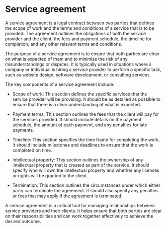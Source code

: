 # Service agreement

A service agreement is a legal contract between two parties that defines the scope of work and the terms and conditions of a service that is to be provided. The agreement outlines the obligations of both the service provider and the client, the fees and payment schedule, the timeline for completion, and any other relevant terms and conditions.

The purpose of a service agreement is to ensure that both parties are clear on what is expected of them and to minimize the risk of any misunderstandings or disputes. It is typically used in situations where a company or individual is hiring a service provider to perform a specific task, such as website design, software development, or consulting services.

The key components of a service agreement include:

* Scope of work: This section defines the specific services that the service provider will be providing. It should be as detailed as possible to ensure that there is a clear understanding of what is expected.

* Payment terms: This section outlines the fees that the client will pay for the services provided. It should include details on the payment schedule, the amount of each payment, and any penalties for late payments.

* Timeline: This section specifies the time frame for completing the work. It should include milestones and deadlines to ensure that the work is completed on time.

* Intellectual property: This section outlines the ownership of any intellectual property that is created as part of the service. It should specify who will own the intellectual property and whether any licenses or rights will be granted to the client.

* Termination: This section outlines the circumstances under which either party can terminate the agreement. It should also specify any penalties or fees that may apply if the agreement is terminated.

A service agreement is a critical tool for managing relationships between service providers and their clients. It helps ensure that both parties are clear on their responsibilities and can work together effectively to achieve the desired outcome.
